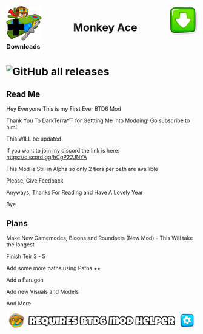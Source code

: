 <a href="https://github.com/OrionLima/BetterMonkeyAce/releases/latest/download/BetterMonkeyAce.dll">
    <img align="left" alt="Icon" height="90" src="Icon.png">
    <img align="right" alt="Download" height="75" src="https://raw.githubusercontent.com/gurrenm3/BTD-Mod-Helper/master/BloonsTD6%20Mod%20Helper/Resources/DownloadBtn.png">
</a>

<h1 align="center">Monkey Ace</h1>

### Downloads

<h1 aling="left"><img alt="GitHub all releases" height="25" src="https://img.shields.io/github/downloads/OrionLima/Monkey-Ace-But-Better/total?label=Total%20Dowloads"></h1>

## Read Me

Hey Everyone This is my First Ever BTD6 Mod

Thank You To DarkTerraYT for Gettting Me into Modding! Go subscribe to him!

This WILL be updated

If you want to join my discord the link is here: https://discord.gg/hCgP22JNYA

This Mod is Still in Alpha so only 2 tiers per path are availible

Please, Give Feedback

Anyways, Thanks For Reading and Have A Lovely Year

Bye

## Plans

Make New Gamemodes, Bloons and Roundsets (New Mod) - This Will take the longest

Finish Teir 3 - 5

Add some more paths using Paths ++

Add a Paragon

Add new Visuals and Models

And More


[![Requires BTD6 Mod Helper](https://raw.githubusercontent.com/gurrenm3/BTD-Mod-Helper/master/banner.png)](https://github.com/gurrenm3/BTD-Mod-Helper#readme)
